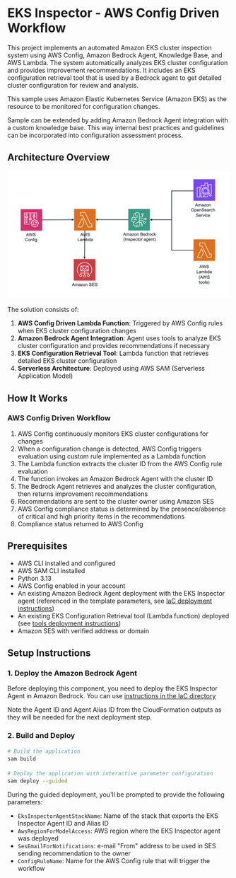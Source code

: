 # EKS Inspector - AWS Config Driven Workflow

This project implements an automated Amazon EKS cluster inspection system using AWS Config, Amazon Bedrock Agent, Knowledge Base, and AWS Lambda. The system automatically analyzes EKS cluster configuration and provides improvement recommendations.
It includes an EKS configuration retrieval tool that is used by a Bedrock agent to get detailed cluster configuration for review and analysis.

This sample uses Amazon Elastic Kubernetes Service (Amazon EKS) as the resource to be monitored for configuration changes.

Sample can be extended by adding Amazon Bedrock Agent integration with a custom knowledge base. This way internal best practices and guidelines can be incorporated into configuration assessment process.


## Architecture Overview

![AWS Config architecture](../assets/config_diagram.png)

The solution consists of:

1. **AWS Config Driven Lambda Function**: Triggered by AWS Config rules when EKS cluster configuration changes
2. **Amazon Bedrock Agent Integration**: Agent uses tools to analyze EKS cluster configuration and provides recommendations if necessary
3. **EKS Configuration Retrieval Tool**: Lambda function that retrieves detailed EKS cluster configuration
4. **Serverless Architecture**: Deployed using AWS SAM (Serverless Application Model)

## How It Works

### AWS Config Driven Workflow

1. AWS Config continuously monitors EKS cluster configurations for changes
2. When a configuration change is detected, AWS Config triggers evaluation using custom rule implemented as a Lambda function
3. The Lambda function extracts the cluster ID from the AWS Config rule evaluation
4. The function invokes an Amazon Bedrock Agent with the cluster ID
5. The Bedrock Agent retrieves and analyzes the cluster configuration, then returns improvement recommendations
6. Recommendations are sent to the cluster owner using Amazon SES
7. AWS Config compliance status is determined by the presence/absence of critical and high priority items in the recommendations 
8. Compliance status returned to AWS Config

## Prerequisites

- AWS CLI installed and configured
- AWS SAM CLI installed
- Python 3.13
- AWS Config enabled in your account
- An existing Amazon Bedrock Agent deployment with the EKS Inspector agent (referenced in the template parameters, see [IaC deployment instructions](../iac/README.md))
- An existing EKS Configuration Retrieval tool (Lambda function) deployed (see [tools deployment instructions](../tools/README.md))
- Amazon SES with verified address or domain

## Setup Instructions

### 1. Deploy the Amazon Bedrock Agent

Before deploying this component, you need to deploy the EKS Inspector Agent in Amazon Bedrock. You can use [instructions in the IaC directory](../iac/README.md)

Note the Agent ID and Agent Alias ID from the CloudFormation outputs as they will be needed for the next deployment step.

### 2. Build and Deploy

```bash
# Build the application
sam build

# Deploy the application with interactive parameter configuration
sam deploy --guided
```

During the guided deployment, you'll be prompted to provide the following parameters:

- `EksInspectorAgentStackName`: Name of the stack that exports the EKS Inspector Agent ID and Alias ID
- `AwsRegionForModelAccess`: AWS region where the EKS Inspector agent was deployed
- `SesEmailForNotifications`: e-mail "From" address to be used in SES sending recommendation to the owner
- `ConfigRuleName`: Name for the AWS Config rule that will trigger the workflow


